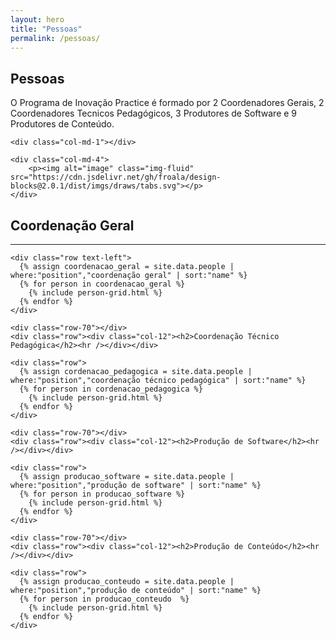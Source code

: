 ```yaml
---
layout: hero
title: "Pessoas"
permalink: /pessoas/
---
```


<div class="row align-items-center pt-2 pt-lg-5">
    <div class="col-md-7">
        <h2>Pessoas</h2>
        <p class="lead">
          O Programa de Inovação Practice é formado por 2 Coordenadores Gerais, 2 Coordenadores Tecnicos Pedagógicos,
          3 Produtores de Software e 9 Produtores de Conteúdo.
        </p>
    </div>

    <div class="col-md-1"></div>

    <div class="col-md-4">
        <p><img alt="image" class="img-fluid" src="https://cdn.jsdelivr.net/gh/froala/design-blocks@2.0.1/dist/imgs/draws/tabs.svg"></p>
    </div>
</div>

<section class="fdb-block team-8">
  <div class="container">
    <div class="row-50"></div>
    <div class="row"><div class="col-12"><h2>Coordenação Geral</h2><hr /></div></div>

    <div class="row text-left">
      {% assign coordenacao_geral = site.data.people | where:"position","coordenação geral" | sort:"name" %}
      {% for person in coordenacao_geral %}
        {% include person-grid.html %}
      {% endfor %}
    </div>

    <div class="row-70"></div>
    <div class="row"><div class="col-12"><h2>Coordenação Técnico Pedagógica</h2><hr /></div></div>

    <div class="row">
      {% assign cordenacao_pedagogica = site.data.people | where:"position","coordenação técnico pedagógica" | sort:"name" %}
      {% for person in cordenacao_pedagogica %}
        {% include person-grid.html %}
      {% endfor %}
    </div>

    <div class="row-70"></div>
    <div class="row"><div class="col-12"><h2>Produção de Software</h2><hr /></div></div>

    <div class="row">
      {% assign producao_software = site.data.people | where:"position","produção de software" | sort:"name" %}
      {% for person in producao_software %}
        {% include person-grid.html %}
      {% endfor %}
    </div>

    <div class="row-70"></div>
    <div class="row"><div class="col-12"><h2>Produção de Conteúdo</h2><hr /></div></div>

    <div class="row">
      {% assign producao_conteudo = site.data.people | where:"position","produção de conteúdo" | sort:"name" %}
      {% for person in producao_conteudo  %}
        {% include person-grid.html %}
      {% endfor %}
    </div>
  </div>
  </section>